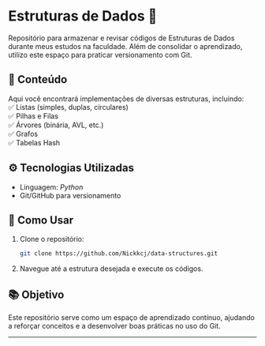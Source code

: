# **Estruturas de Dados 🚀**  

Repositório para armazenar e revisar códigos de Estruturas de Dados durante meus estudos na faculdade. Além de consolidar o aprendizado, utilizo este espaço para praticar versionamento com Git.  

## 📌 **Conteúdo**  
Aqui você encontrará implementações de diversas estruturas, incluindo:  
✅ Listas (simples, duplas, circulares)  
✅ Pilhas e Filas  
✅ Árvores (binária, AVL, etc.)  
✅ Grafos  
✅ Tabelas Hash  

## ⚙️ **Tecnologias Utilizadas**  
- Linguagem: *Python*  
- Git/GitHub para versionamento  

## 🚀 **Como Usar**  
1. Clone o repositório:  
   ```bash
   git clone https://github.com/Nickkcj/data-structures.git
   ```  
2. Navegue até a estrutura desejada e execute os códigos.  

## 📚 **Objetivo**  
Este repositório serve como um espaço de aprendizado contínuo, ajudando a reforçar conceitos e a desenvolver boas práticas no uso do Git.  

---  
